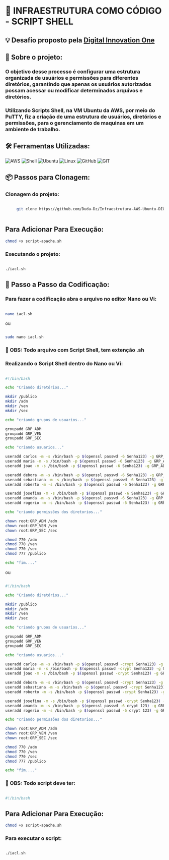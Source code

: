 # 🔧 INFRAESTRUTURA COMO CÓDIGO - SCRIPT SHELL
## 💡 Desafio proposto pela [Digital Innovation One](https://www.dio.me)

## 📘 Sobre o projeto:
### O objetivo desse processo é configurar uma estrutura organizada de usuários e permissões para diferentes diretórios, garantindo que apenas os usuários autorizados possam acessar ou modificar determinados arquivos e diretórios.

### Utilizando Scripts Shell, na VM Ubuntu da AWS, por meio do PuTTY, fiz a criação de uma estrutura de usuários, diretórios e permissões, para o gerenciamento de maquinas em um ambiente de trabalho.

## 🛠️ Ferramentas Utilizadas:
![AWS](https://img.shields.io/badge/Amazon_AWS-232F3E?style=flat&logo=amazon-web-services&logoColor=white) ![Shell](https://img.shields.io/badge/Shell_Script-121011?style=flat&logo=gnu-bash&logoColor=white) ![Ubuntu](https://img.shields.io/badge/Ubuntu-E95420?style=flat&logo=ubuntu&logoColor=white) ![Linux](https://img.shields.io/badge/Linux-FCC624?style=flat&logo=linux&logoColor=black) ![GitHub](https://img.shields.io/badge/GitHub-181717?style=flat&logo=github&logoColor=white) ![GIT](https://img.shields.io/badge/GIT-E44C30?flat&logo=git&logoColor=white) 

## 📦 Passos para Clonagem:

### Clonagem do projeto:
```sh

     git clone https://github.com/Duda-Dz/Infraestrutura-AWS-Ubuntu-DIO.git
     
```
## Para Adicionar Para Execução:
```sh
chmod +x script-apache.sh

```
### Executando o projeto:
```sh

./iacl.sh

```
## 🚀 Passo a Passo da Codificação:

### Para fazer a codificação abra o arquivo no editor Nano ou Vi:
```sh

nano iacl.sh

```
ou 

```sh

sudo nano iacl.sh

```
### 📌 OBS: Todo arquivo com Script Shell, tem extenção .sh

### Realizando o Script Shell dentro do Nano ou Vi:
```sh

#!/bin/bash

echo "Criando diretórios..."

mkdir /publico
mkdir /adm
mkdir /ven
mkdir /sec

echo "criando grupos de usuarios..."

groupadd GRP_ADM
groupadd GRP_VEN
groupadd GRP_SEC

echo "criando usuarios..."

useradd carlos -m -s /bin/bash -p $(openssl passwd -6 Senha123) -g GRP_ADM
useradd maria -m -s /bin/bash -p $(openssl passwd -6 Senha123) -g GRP_ADM
useradd joao -m -s /bin/bash -p $(openssl passwd -6 Senha123) -g GRP_ADM

useradd debora -m -s /bin/bash -p $(openssl passwd -6 Senha123) -g GRP_VEN
useradd sebastiana -m -s /bin/bash -p $(openssl passwd -6 Senha123) -g GRP_VEN
useradd roberto -m -s /bin/bash -p $(openssl passwd -6 Senha123) -g GRP_VEN

useradd josefina -m -s /bin/bash -p $(openssl passwd -6 Senha123) -g GRP_SEC
useradd amanda -m -s /bin/bash -p $(openssl passwd -6 Senha123) -g GRP_SEC
useradd rogerio -m -s /bin/bash -p $(openssl passwd -6 Senha123) -g GRP_SEC

echo "criando permissões dos diretorios..."

chown root:GRP_ADM /adm
chown root:GRP_VEN /ven
chown root:GRP_SEC /sec

chmod 770 /adm
chmod 770 /ven
chmod 770 /sec
chmod 777 /publico

echo "fim...."

```
ou

```sh

#!/bin/bash

echo "Criando diretórios..."

mkdir /publico
mkdir /adm
mkdir /ven
mkdir /sec

echo "criando grupos de usuarios..."

groupadd GRP_ADM
groupadd GRP_VEN
groupadd GRP_SEC

echo "criando usuarios..."

useradd carlos -m -s /bin/bash -p $(openssl passwd -crypt Senha123) -g GRP_ADM
useradd maria -m -s /bin/bash -p $(openssl passwd -crypt Senha123) -g GRP_ADM
useradd joao -m -s /bin/bash -p $(openssl passwd -crypt Senha123) -g GRP_ADM

useradd debora -m -s /bin/bash -p $(openssl passwd -crypt Senha123) -g GRP_VEN
useradd sebastiana -m -s /bin/bash -p $(openssl passwd -crypt Senha123) -g GRP_VEN
useradd roberto -m -s /bin/bash -p $(openssl passwd -crypt Senha123) -g GRP_VEN

useradd josefina -m -s /bin/bash -p $(openssl passwd -crypt Senha123) -g GRP_SEC
useradd amanda -m -s /bin/bash -p $(openssl passwd -6 crypt 123) -g GRP_SEC
useradd rogerio -m -s /bin/bash -p $(openssl passwd -6 crypt 123) -g GRP_SEC

echo "criando permissões dos diretorios..."

chown root:GRP_ADM /adm
chown root:GRP_VEN /ven
chown root:GRP_SEC /sec

chmod 770 /adm
chmod 770 /ven
chmod 770 /sec
chmod 777 /publico

echo "fim...."
```
### 📌 OBS: Todo script deve ter:
```sh

#!/bin/bash

```
## Para Adicionar Para Execução:
```sh
chmod +x script-apache.sh

```
### Para executar o script:
```sh

./iacl.sh

```

